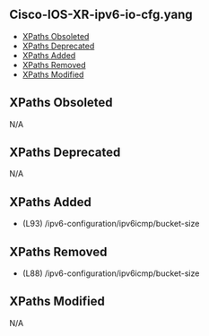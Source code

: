 ## Cisco-IOS-XR-ipv6-io-cfg.yang

- [XPaths Obsoleted](#xpaths-obsoleted)
- [XPaths Deprecated](#xpaths-deprecated)
- [XPaths Added](#xpaths-added)
- [XPaths Removed](#xpaths-removed)
- [XPaths Modified](#xpaths-modified)

## XPaths Obsoleted

N/A

## XPaths Deprecated

N/A

## XPaths Added

- (L93)	/ipv6-configuration/ipv6icmp/bucket-size

## XPaths Removed

- (L88)	/ipv6-configuration/ipv6icmp/bucket-size

## XPaths Modified

N/A

